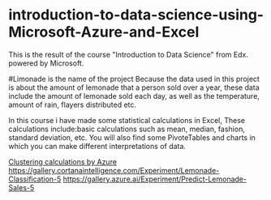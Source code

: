 # introduction-to-data-science-using-Microsoft-Azure-and-Excel
This is the result of the course "Introduction to Data Science" from Edx. powered by Microsoft. 

#Limonade is the name of the project Because the data used in this project is about the amount of lemonade that a person sold over a year, these data include the amount of lemonade sold each day, as well as the temperature, amount of rain, flayers distributed etc. 

In this course i have made some statistical calculations in Excel, These calculations include:basic calculations such as mean, median, fashion, standard deviation, etc.
You will also find some PivoteTables and charts in which you can make different interpretations of data.


[Clustering calculations by Azure](https://gallery.cortanaintelligence.com/Experiment/Lemonade-Clustering-Customers-3)
https://gallery.cortanaintelligence.com/Experiment/Lemonade-Classification-5
https://gallery.azure.ai/Experiment/Predict-Lemonade-Sales-5


